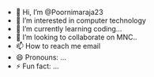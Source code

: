 - 👋 Hi, I’m @Poornimaraja23
- 👀 I’m interested in computer technology
- 🌱 I’m currently learning coding...
- 💞️ I’m looking to collaborate on MNC..
- 📫 How to reach me email
- 😄 Pronouns: ...
- ⚡ Fun fact: ...

<!---
Poornimaraja23/Poornimaraja23 is a ✨ special ✨ repository because its `README.md` (this file) appears on your GitHub profile.
You can click the Preview link to take a look at your changes.
--->
